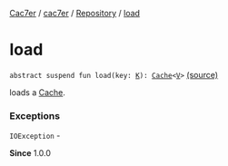 [Cac7er](../../index.md) / [cac7er](../index.md) / [Repository](index.md) / [load](./load.md)

# load

`abstract suspend fun load(key: `[`K`](index.md#K)`): `[`Cache`](../-cache/index.md)`<`[`V`](index.md#V)`>` [(source)](http://2wiqua.wcaokaze.com/gitbucket/wcaokaze/Cac7er/blob/master/src/main/java/cac7er/Repository.kt#L20)

loads a [Cache](../-cache/index.md).

### Exceptions

`IOException` -

**Since**
1.0.0

